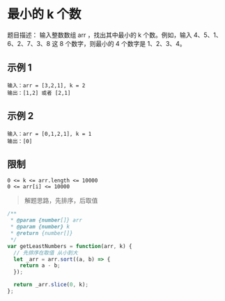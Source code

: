 <!--
 * @Author: DuYa
 * @LastEditors: DuYa
 -->

# 最小的 k 个数

题目描述：
输入整数数组 arr ，找出其中最小的 k 个数。例如，输入 4、5、1、6、2、7、3、8 这 8 个数字，则最小的 4 个数字是 1、2、3、4。

## 示例 1

```
输入：arr = [3,2,1], k = 2
输出：[1,2] 或者 [2,1]
```

## 示例 2

```
输入：arr = [0,1,2,1], k = 1
输出：[0]
```

## 限制

```
0 <= k <= arr.length <= 10000
0 <= arr[i] <= 10000
```

> 解题思路，先排序，后取值

```javascript
/**
 * @param {number[]} arr
 * @param {number} k
 * @return {number[]}
 */
var getLeastNumbers = function(arr, k) {
  // 先排序在取值 从小到大
  let _arr = arr.sort((a, b) => {
    return a - b;
  });

  return _arr.slice(0, k);
};
```
